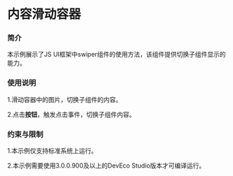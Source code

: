 # 内容滑动容器

### 简介<a name="section104mcpsimp"></a>

本示例展示了JS UI框架中swiper组件的使用方法，该组件提供切换子组件显示的能力。

### 使用说明<a name="section107mcpsimp"></a>

1.滑动容器中的图片，切换子组件的内容。

2.点击**按钮**，触发点击事件，切换子组件内容。

### 约束与限制<a name="section111mcpsimp"></a>

1.本示例仅支持标准系统上运行。

2.本示例需要使用3.0.0.900及以上的DevEco Studio版本才可编译运行。


